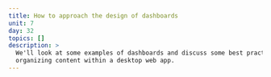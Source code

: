 ```yaml
---
title: How to approach the design of dashboards
unit: 7
day: 32
topics: []
description: >
  We'll look at some examples of dashboards and discuss some best practices for
  organizing content within a desktop web app.
---
```


